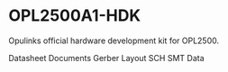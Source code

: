# OPL2500A1-HDK
Opulinks official hardware development kit for OPL2500.


Datasheet
Documents
Gerber
Layout
SCH
SMT Data

